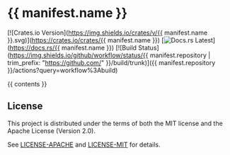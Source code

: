 # {{ manifest.name }}

[![Crates.io Version](https://img.shields.io/crates/v/{{ manifest.name }}.svg)](https://crates.io/crates/{{ manifest.name }})
[![Docs.rs Latest](https://img.shields.io/badge/docs.rs-latest-blue.svg)](https://docs.rs/{{ manifest.name }})
[![Build Status](https://img.shields.io/github/workflow/status/{{ manifest.repository | trim_prefix: "https://github.com/" }}/build/trunk)]({{ manifest.repository }}/actions?query=workflow%3Abuild)

{{ contents }}

## License

This project is distributed under the terms of both the MIT license and the Apache License (Version 2.0).

See [LICENSE-APACHE](LICENSE-APACHE) and [LICENSE-MIT](LICENSE-MIT) for details.
